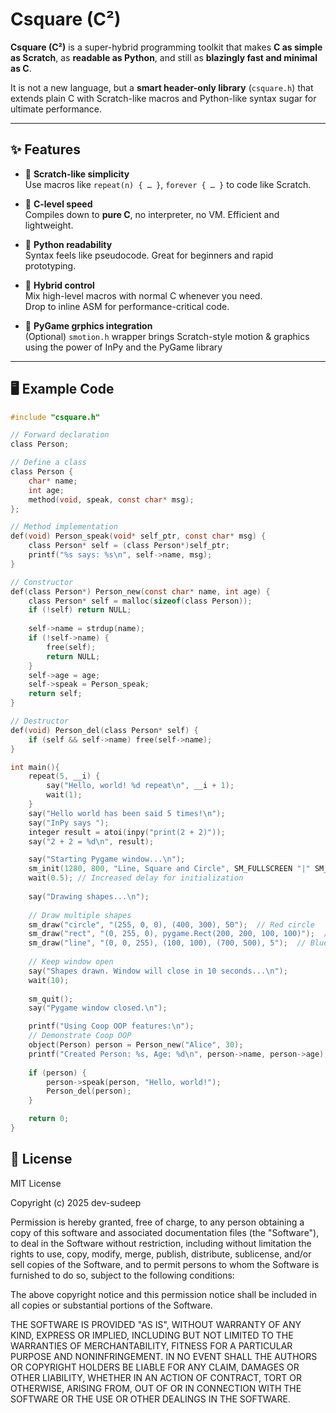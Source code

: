 # Csquare (C²)

**Csquare (C²)** is a super-hybrid programming toolkit that makes **C as simple as Scratch**, as **readable as Python**, and still as **blazingly fast and minimal as C**.  

It is not a new language, but a **smart header-only library** (`csquare.h`) that extends plain C with Scratch-like macros and Python-like syntax sugar for ultimate performance.

---

## ✨ Features

- 🔹 **Scratch-like simplicity**  
  Use macros like `repeat(n) { … }`, `forever { … }` to code like Scratch.

- 🔹 **C-level speed**  
  Compiles down to **pure C**, no interpreter, no VM. Efficient and lightweight.

- 🔹 **Python readability**  
  Syntax feels like pseudocode. Great for beginners and rapid prototyping.

- 🔹 **Hybrid control**  
  Mix high-level macros with normal C whenever you need.  
  Drop to inline ASM for performance-critical code.

- 🔹 **PyGame grphics integration**  
  (Optional) `smotion.h` wrapper brings Scratch-style motion & graphics using the power of InPy and the PyGame library

---

## 🖥️ Example Code

```c
#include "csquare.h"

// Forward declaration
class Person;

// Define a class
class Person {
    char* name;
    int age;
    method(void, speak, const char* msg);
};

// Method implementation
def(void) Person_speak(void* self_ptr, const char* msg) {
    class Person* self = (class Person*)self_ptr;
    printf("%s says: %s\n", self->name, msg);
}

// Constructor
def(class Person*) Person_new(const char* name, int age) {
    class Person* self = malloc(sizeof(class Person));
    if (!self) return NULL;
    
    self->name = strdup(name);
    if (!self->name) {
        free(self);
        return NULL;
    }
    self->age = age;
    self->speak = Person_speak;
    return self;
}

// Destructor
def(void) Person_del(class Person* self) {
    if (self && self->name) free(self->name);
}

int main(){
    repeat(5, __i) {
        say("Hello, world! %d repeat\n", __i + 1);
        wait(1);
    }
    say("Hello world has been said 5 times!\n");
    say("InPy says ");
    integer result = atoi(inpy("print(2 + 2)"));
    say("2 + 2 = %d\n", result);

    say("Starting Pygame window...\n");
    sm_init(1280, 800, "Line, Square and Circle", SM_FULLSCREEN "|" SM_SCALE);
    wait(0.5); // Increased delay for initialization
    
    say("Drawing shapes...\n");
    
    // Draw multiple shapes
    sm_draw("circle", "(255, 0, 0), (400, 300), 50");  // Red circle
    sm_draw("rect", "(0, 255, 0), pygame.Rect(200, 200, 100, 100)");  // Green square
    sm_draw("line", "(0, 0, 255), (100, 100), (700, 500), 5");  // Blue line with thickness 5
    
    // Keep window open
    say("Shapes drawn. Window will close in 10 seconds...\n");
    wait(10);
    
    sm_quit();
    say("Pygame window closed.\n");

    printf("Using Coop OOP features:\n");
    // Demonstrate Coop OOP
    object(Person) person = Person_new("Alice", 30);
    printf("Created Person: %s, Age: %d\n", person->name, person->age);
    
    if (person) {
        person->speak(person, "Hello, world!");
        Person_del(person);
    }

    return 0;
}

```
## 🔑 License
MIT License

Copyright (c) 2025 dev-sudeep

Permission is hereby granted, free of charge, to any person obtaining a copy
of this software and associated documentation files (the "Software"), to deal
in the Software without restriction, including without limitation the rights
to use, copy, modify, merge, publish, distribute, sublicense, and/or sell
copies of the Software, and to permit persons to whom the Software is
furnished to do so, subject to the following conditions:

The above copyright notice and this permission notice shall be included in all
copies or substantial portions of the Software.

THE SOFTWARE IS PROVIDED "AS IS", WITHOUT WARRANTY OF ANY KIND, EXPRESS OR
IMPLIED, INCLUDING BUT NOT LIMITED TO THE WARRANTIES OF MERCHANTABILITY,
FITNESS FOR A PARTICULAR PURPOSE AND NONINFRINGEMENT. IN NO EVENT SHALL THE
AUTHORS OR COPYRIGHT HOLDERS BE LIABLE FOR ANY CLAIM, DAMAGES OR OTHER
LIABILITY, WHETHER IN AN ACTION OF CONTRACT, TORT OR OTHERWISE, ARISING FROM,
OUT OF OR IN CONNECTION WITH THE SOFTWARE OR THE USE OR OTHER DEALINGS IN THE
SOFTWARE.
